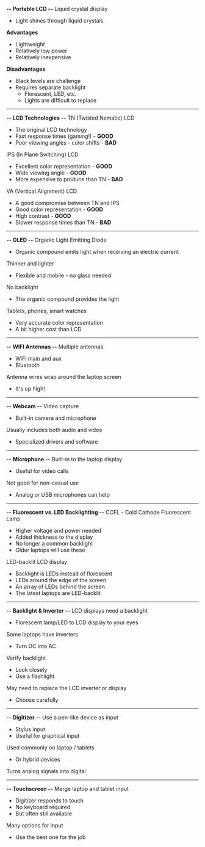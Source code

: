 **-- Portable LCD --**
Liquid crystal display
- Light shines through liquid crystals

**Advantages**
- Lightweight
- Relatively low power
- Relatively inexpensive

**Disadvantages**
- Black levels are challenge
- Requires separate backlight
	- Florescent, LED, etc.
	- Lights are difficult to replace
---
**-- LCD Technologies --**
TN (Twisted Nematic) LCD
- The original LCD technology
- Fast response times (gaming!) - **GOOD**
- Poor viewing angles - color shifts - **BAD**

IPS (In Plane Switching) LCD
- Excellent color representation - **GOOD**
- Wide viewing angle - **GOOD**
- More expensive to produce than TN - **BAD**

VA (Vertical Alignment) LCD
- A good compromise between TN and IPS
- Good color representation - **GOOD**
- High contrast - **GOOD**
- Slower response times than TN - **BAD**
---
**-- OLED --**
Organic Light Emitting Diode
- Organic compound emits light when receiving an electric current

Thinner and lighter
- Flexible and mobile - no glass needed

No backlight
- The organic compound provides the light

Tablets, phones, smart watches
- Very accurate color representation
- A bit higher cost than LCD
---
**-- WIFI Antennas --**
Multiple antennas
- WiFi main and aux
- Bluetooth

Antenna wires wrap around the laptop screen
- It's up high!
---
**-- Webcam --**
Video capture
- Built-in camera and microphone

Usually includes both audio and video
- Specialized drivers and software
---
**-- Microphone --**
Built-in to the laptop display
- Useful for video calls

Not good for non-casual use
- Analog or USB microphones can help
---
**-- Fluorescent vs. LED Backlighting --**
CCFL - Cold Cathode Fluorescent Lamp
- Higher voltage and power needed
- Added thickness to the display
- No longer a common backlight
- Older laptops will use these

LED-backlit LCD display
- Backlight is LEDs instead of florescent
- LEDs around the edge of the screen
- An array of LEDs behind the screen
- The latest laptops are LED-backlit
---
**-- Backlight & Inverter --**
LCD displays need a backlight
- Florescent lamp/LED to LCD display to your eyes

Some laptops have inverters
- Turn DC into AC

Verify backlight
- Look closely
- Use a flashlight

May need to replace the LCD inverter or display
- Choose carefully
---
**-- Digitizer --**
Use a pen-like device as input
- Stylus input
- Useful for graphical input

Used commonly on laptop / tablets
- Or hybrid devices

Turns analog signals into digital
___
**-- Touchscreen --**
Merge laptop and tablet input
- Digitizer responds to touch
- No keyboard required
- But often still available

Many options for input
- Use the best one for the job
